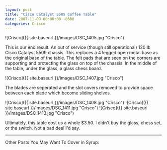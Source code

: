 ```yaml
---
layout: post
title: "Cisco Catalyst 5509 Coffee Table"
date: 2007-11-09 00:00:00 -0600
categories: Crisco
---
```


![Crisco]({{ site.baseurl }}/images/DSC_1405.jpg "Crisco")

This is our end result. An out of service (though still operational) 120 lb Cisco Catalyst 5509 chassis. This replaces a 4 legged open metal base as the original base of the table. The felt pads that are seen on the corners are supporting and protecting the glass on top of the chassis. In the middle of the table, under the glass, a glass chess board.

![Crisco]({{ site.baseurl }}/images/DSC_1407.jpg "Crisco")

The blades are seperated and the slot covers removed to provide space between each blade which become sliding shelves.


![Crisco]({{ site.baseurl }}/images/DSC_1408.jpg "Crisco")
![Crisco]({{ site.baseurl }}/images/DSC_1411.jpg "Crisco")
![Crisco]({{ site.baseurl }}/images/DSC_1413.jpg "Crisco")



Ultimately, this table cost us a whole $3.50. I didn't buy the glass, chess set, or the switch. Not a bad deal I'd say.




---


Other Posts You May Want To Cover in Syrup: